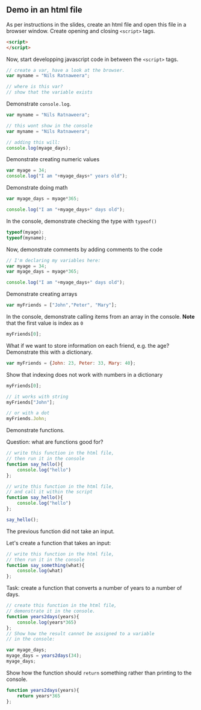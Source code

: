 
## Demo in an html file

As per instructions in the slides, create an html file and open this file in a browser window. Create opening and closing  `<script>` tags.

```html
<script>
</script>
```

Now, start developping javascript code in between the `<script>` tags.

```js
// create a var, have a look at the browser.
var myname = "Nils Ratnaweera";

// where is this var?
// show that the variable exists
```

Demonstrate `console.log`.


```js
var myname = "Nils Ratnaweera";

// this wont show in the console
var myname = "Nils Ratnaweera";
```


```js
// adding this will:
console.log(myage_days);
```

Demonstrate creating numeric values

```js
var myage = 34;
console.log("I am "+myage_days+" years old");

```

Demonstrate doing math

```js
var myage_days = myage*365;

console.log("I am "+myage_days+" days old");
```

In the console, demonstrate checking the type with `typeof()`

```js
typeof(myage);
typeof(myname);
```

Now, demonstrate comments by adding comments to the code

```js
// I'm declaring my variables here:
var myage = 34;
var myage_days = myage*365;

console.log("I am "+myage_days+" days old");
```

Demonstrate creating arrays

```js
var myFriends = ["John","Peter", "Mary"];
```

In the console, demonstrate calling items from an array in the console. 
**Note** that the first value is index as `0`

```js
myFriends[0];
```

What if we want to store information on each friend, e.g. the age? 
Demonstrate this with a dictionary.

```js
var myFriends = {John: 23, Peter: 33, Mary: 40};
```

Show that indexing does not work with numbers in a dictionary
```js
myFriends[0];

// it works with string
myFriends["John"];

// or with a dot
myFriends.John;
```

Demonstrate functions. 

Question: what are functions good for?

```js
// write this function in the html file, 
// then run it in the console
function say_hello(){
    console.log("hello")
};
```

```js
// write this function in the html file, 
// and call it within the script
function say_hello(){
    console.log("hello")
};

say_hello();
```

The previous function did not take an input. 

Let's create a function that takes an input:

```js
// write this function in the html file, 
// then run it in the console
function say_something(what){
    console.log(what)
};
```

Task: create a function that converts a number of years to a number of days.

```js
// create this function in the html file, 
// demonstrate it in the console. 
function years2days(years){
    console.log(years*365)
}; 
// Show how the result cannot be assigned to a variable
// in the console:

var myage_days;
myage_days = years2days(34);
myage_days;
```

Show how the function should `return` something rather than printing to the console.

```js
function years2days(years){
    return years*365
};
```



